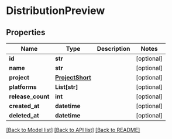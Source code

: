 # DistributionPreview

## Properties
Name | Type | Description | Notes
------------ | ------------- | ------------- | -------------
**id** | **str** |  | [optional] 
**name** | **str** |  | [optional] 
**project** | [**ProjectShort**](ProjectShort.md) |  | [optional] 
**platforms** | **List[str]** |  | [optional] 
**release_count** | **int** |  | [optional] 
**created_at** | **datetime** |  | [optional] 
**deleted_at** | **datetime** |  | [optional] 

[[Back to Model list]](../README.md#documentation-for-models) [[Back to API list]](../README.md#documentation-for-api-endpoints) [[Back to README]](../README.md)


